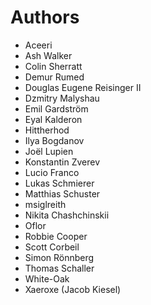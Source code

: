 # Authors

* Aceeri
* Ash Walker
* Colin Sherratt
* Demur Rumed
* Douglas Eugene Reisinger II
* Dzmitry Malyshau
* Emil Gardström
* Eyal Kalderon
* Hittherhod
* Ilya Bogdanov
* Joël Lupien
* Konstantin Zverev
* Lucio Franco
* Lukas Schmierer
* Matthias Schuster
* msiglreith
* Nikita Chashchinskii
* Oflor
* Robbie Cooper
* Scott Corbeil
* Simon Rönnberg
* Thomas Schaller
* White-Oak
* Xaeroxe (Jacob Kiesel)
